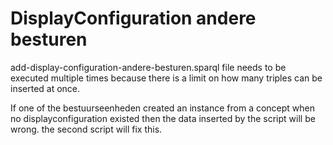 # DisplayConfiguration andere besturen

add-display-configuration-andere-besturen.sparql file needs to be executed multiple times because there is a limit on how many triples can be inserted at once.

If one of the bestuurseenheden created an instance from a concept when no displayconfiguration existed then the data inserted by the script will be wrong.
the second script will fix this. 